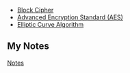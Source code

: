 - [Block Cipher](block-cipher.md)
- [Advanced Encryption Standard (AES)](advanced-encryption-standard.md)
- [Elliptic Curve Algorithm](elliptic-curve-algorithm.md)
## My Notes
[Notes](mynotes/encryption-algorithm-notes.md)
